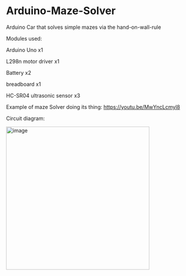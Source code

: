 # Arduino-Maze-Solver
Arduino Car that solves simple mazes via the hand-on-wall-rule

Modules used:

Arduino Uno x1

L298n motor driver x1

Battery x2

breadboard x1

HC-SR04 ultrasonic sensor x3

Example of maze Solver doing its thing: https://youtu.be/MwYncLcmyl8

Circuit diagram:

<img width="389" alt="image" src="https://github.com/kasunFernando2004/Arduino-Maze-Solver/assets/161267348/73adc0ad-f41d-40b3-8b4a-60ee83ce3d16">
